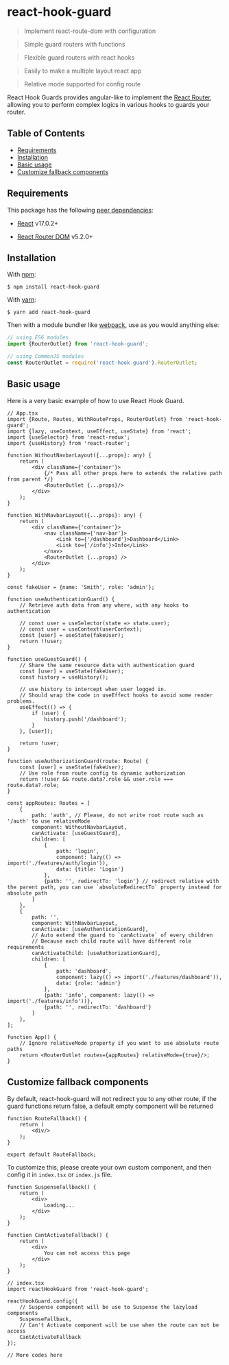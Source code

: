 # react-hook-guard

> Implement react-route-dom with configuration

> Simple guard routers with functions

> Flexible guard routers with react hooks

> Easily to make a multiple layout react app

> Relative mode supported for config route

React Hook Guards provides angular-like to implement the [React Router](https://reacttraining.com/react-router/),
allowing you to perform complex logics in various hooks to guards your router.

## Table of Contents

- [Requirements](#requirements)
- [Installation](#installation)
- [Basic usage](#basic-usage)
- [Customize fallback components](#customize-fallback-components)

## Requirements

This package has the following [peer dependencies](https://docs.npmjs.com/files/package.json#peerdependencies):

- [React](https://www.npmjs.com/package/react) v17.0.2+

- [React Router DOM](https://www.npmjs.com/package/react-router-dom) v5.2.0+

## Installation

With [npm](https://www.npmjs.com):

```shell
$ npm install react-hook-guard
```

With [yarn](https://yarnpkg.com/):

```shell
$ yarn add react-hook-guard
```

Then with a module bundler like [webpack](https://webpack.github.io/), use as you would anything else:

```js
// using ES6 modules
import {RouterOutlet} from 'react-hook-guard';

// using CommonJS modules
const RouterOutlet = require('react-hook-guard').RouterOutlet;
```

## Basic usage

Here is a very basic example of how to use React Hook Guard.

```tsx
// App.tsx
import {Route, Routes, WithRouteProps, RouterOutlet} from 'react-hook-guard';
import {lazy, useContext, useEffect, useState} from 'react';
import {useSelector} from 'react-redux';
import {useHistory} from 'react-router';

function WithoutNavbarLayout({...props}: any) {
    return (
        <div className={'container'}>
            {/* Pass all other props here to extends the relative path from parent */}
            <RouterOutlet {...props}/>
        </div>
    );
}

function WithNavbarLayout({...props}: any) {
    return (
        <div className={'container'}>
            <nav className={'nav-bar'}>
                <Link to={'/dashboard'}>Dashboard</Link>
                <Link to={'/info'}>Info</Link>
            </nav>
            <RouterOutlet {...props} />
        </div>
    );
}

const fakeUser = {name: 'Smith', role: 'admin'};

function useAuthenticationGuard() {
    // Retrieve auth data from any where, with any hooks to authentication

    // const user = useSelector(state => state.user);
    // const user = useContext(userContext);
    const [user] = useState(fakeUser);
    return !!user;
}

function useGuestGuard() {
    // Share the same resource data with authentication guard
    const [user] = useState(fakeUser);
    const history = useHistory();

    // use history to intercept when user logged in.
    // Should wrap the code in useEffect hooks to avoid some render problems.
    useEffect(() => {
        if (user) {
            history.push('/dashboard');
        }
    }, [user]);
    
    return !user;
}

function useAuthorizationGuard(route: Route) {
    const [user] = useState(fakeUser);
    // Use role from route config to dynamic authorization
    return !!user && route.data?.role && user.role === route.data?.role;
}

const appRoutes: Routes = [
    {
        path: 'auth', // Please, do not write root route such as '/auth' to use relativeMode
        component: WithoutNavbarLayout,
        canActivate: [useGuestGuard],
        children: [
            {
                path: 'login',
                component: lazy(() => import('./features/auth/login')),
                data: {title: 'Login'}
            },
            {path: '', redirectTo: 'login'} // redirect relative with the parent path, you can use `absoluteRedirectTo` property instead for absolute path
        ]
    },
    {
        path: '',
        component: WithNavbarLayout,
        canActivate: [useAuthenticationGuard],
        // Auto extend the guard to `canActivate` of every children
        // Because each child route will have different role requirements
        canActivateChild: [useAuthorizationGuard],
        children: [
            {
                path: 'dashboard',
                component: lazy(() => import('./features/dashboard')),
                data: {role: 'admin'}
            },
            {path: 'info', component: lazy(() => import('./features/info'))},
            {path: '', redirectTo: 'dashboard'}
        ]
    },
];

function App() {
    // Ignore relativeMode property if you want to use absolute route paths
    return <RouterOutlet routes={appRoutes} relativeMode={true}/>;
}
```

## Customize fallback components

By default, react-hook-guard will not redirect you to any other route, if the guard functions return false, a default
empty component will be returned

```tsx
function RouteFallback() {
    return (
        <div/>
    );
}

export default RouteFallback;
```

To customize this, please create your own custom component, and then config it in `index.tsx` or `index.js` file.

```tsx
function SuspenseFallback() {
    return (
        <div>
            Loading...
        </div>
    );
}

function CantActivateFallback() {
    return (
        <div>
            You can not access this page
        </div>
    );
}

// index.tsx
import reactHookGuard from 'react-hook-guard';

reactHookGuard.config({
    // Suspense component will be use to Suspense the lazyload components
    SuspenseFallback,
    // Can't Activate component will be use when the route can not be access
    CantActivateFallback
});

// More codes here
```
